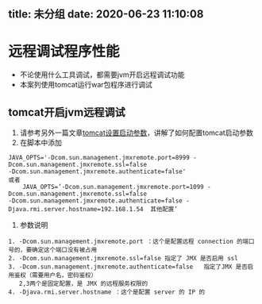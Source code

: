 title: 未分组
date: 2020-06-23 11:10:08
---------
# 远程调试程序性能

* 不论使用什么工具调试，都需要jvm开启远程调试功能
* 本案列使用tomcat运行war包程序进行调试

## tomcat开启jvm远程调试
1. 请参考另外一篇文章[tomcat设置启动参数](https://code.aliyun.com/287507016/mywork/wikis/tomcat-setenv)，讲解了如何配置tomcat启动参数
1. 在脚本中添加
```
JAVA_OPTS='-Dcom.sun.management.jmxremote.port=8999 -Dcom.sun.management.jmxremote.ssl=false
-Dcom.sun.management.jmxremote.authenticate=false'   
或者
    JAVA_OPTS=’-Dcom.sun.management.jmxremote.port=1099 -Dcom.sun.management.jmxremote.ssl=false
-Dcom.sun.management.jmxremote.authenticate=false -Djava.rmi.server.hostname=192.168.1.54  其他配置’  
```

1. 参数说明
```
1. -Dcom.sun.management.jmxremote.port ：这个是配置远程 connection 的端口号的，要确定这个端口没有被占用
2. -Dcom.sun.management.jmxremote.ssl=false 指定了 JMX 是否启用 ssl
3. -Dcom.sun.management.jmxremote.authenticate=false   指定了JMX 是否启用鉴权（需要用户名，密码鉴权）
   2,3两个是固定配置，是 JMX 的远程服务权限的
4. -Djava.rmi.server.hostname ：这个是配置 server 的 IP 的 
```
